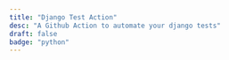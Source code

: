 ```yaml
---
title: "Django Test Action"
desc: "A Github Action to automate your django tests"
draft: false
badge: "python"
---
```


